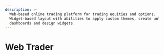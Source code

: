 ```yaml
---
description: >-
  Web-based online trading platform for trading equities and options.
  Widget-based layout with abilities to apply custom themes, create unlimited
  dashboards and design widgets.
---
```


# Web Trader

